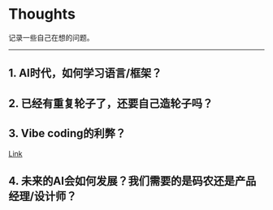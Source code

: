 # Thoughts

记录一些自己在想的问题。

---

## 1. AI时代，如何学习语言/框架？

## 2. 已经有重复轮子了，还要自己造轮子吗？

## 3. Vibe coding的利弊？

[Link](Is-vibe-coding-good-for-me.md)

## 4. 未来的AI会如何发展？我们需要的是码农还是产品经理/设计师？